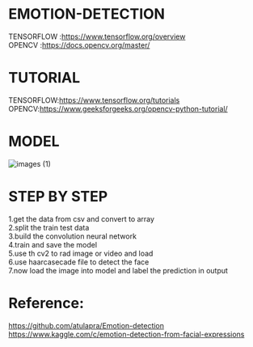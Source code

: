# EMOTION-DETECTION
TENSORFLOW :https://www.tensorflow.org/overview <br>
OPENCV :https://docs.opencv.org/master/ <br>
# TUTORIAL
TENSORFLOW:https://www.tensorflow.org/tutorials<br>
OPENCV:https://www.geeksforgeeks.org/opencv-python-tutorial/ <br>
# MODEL
![images (1)](https://user-images.githubusercontent.com/47810389/132733276-a7888a78-835f-491a-9cd4-d0a4ce525ebe.png)
# STEP BY STEP
1.get the data from csv and convert to array<br>
2.split the train test data<br>
3.build the convolution neural network<br> 
4.train and save the model<br>
5.use th cv2 to rad image or video and load<br>
6.use haarcasecade file to detect the face <br>
7.now load the image into model and label the prediction in output<br>
# Reference:<br>
https://github.com/atulapra/Emotion-detection<br>
https://www.kaggle.com/c/emotion-detection-from-facial-expressions<br>
